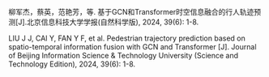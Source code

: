 柳军杰，蔡英，范艳芳，等. 基于GCN和Transformer时空信息融合的行人轨迹预测[J].北京信息科技大学学报(自然科学版), 2024, 39(6): 1-8.

LIU J J, CAI Y, FAN Y F, et al. Pedestrian trajectory prediction based on spatio-temporal information fusion with GCN and Transformer [J]. Journal of Beijing Information Science & Technology University (Science and Technology Edition), 2024, 39(6): 1-8.
